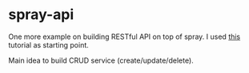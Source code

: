 spray-api
=========

One more example on building RESTful API on top of spray.
I used [this](https://github.com/eigengo/activator-akka-spray/blob/master/tutorial/index.md) tutorial as starting point.

Main idea to build CRUD service (create/update/delete). 
